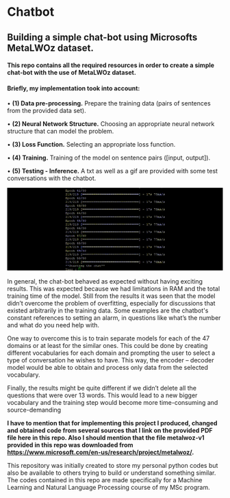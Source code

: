 # Chatbot
## **Building a simple chat-bot using Microsofts MetaLWOz dataset.**

#### This repo contains all the required resources in order to create a simple chat-bot with the use of MetaLWOz dataset. 

#### Briefly, my implementation took into account:

  • **(1) Data pre-processing.** Prepare the training data (pairs of sentences from the provided data set).
  
  • **(2) Neural Network Structure.** Choosing an appropriate neural network structure that can model the problem.
  
  • **(3) Loss Function.** Selecting an appropriate loss function.
  
  • **(4) Training.** Training of the model on sentence pairs ([input, output]).
  
  • **(5) Testing - Inference.** A txt as well as a gif are provided with some test conversations with the chatbot.

![](https://github.com/christakakis/chatbot/blob/main/test_conv.gif)

In general, the chat-bot behaved as expected without having exciting results. This was expected because we had limitations in RAM and the total training time of the model. Still from the results it was seen that the model didn’t overcome the problem of overfitting, especially for discussions that existed arbitrarily in the training data. Some examples are the chatbot's constant references to setting an alarm, in questions like what’s the number and what do you need help with.

One way to overcome this is to train separate models for each of the 47 domains or at least for the similar ones. This could be done by creating different vocabularies for each domain and prompting the user to select a type of conversation he wishes to have. This way, the encoder – decoder model would be able to obtain and process only data from the selected vocabulary.

Finally, the results might be quite different if we didn’t delete all the questions that were over 13 words. This would lead to a new bigger vocabulary and the training step would become more time-consuming and source-demanding

**I have to mention that for implementing this project I produced, changed and obtained code from several sources that I link on the provided PDF file here in this repo.
Also I should mention that the file **metalwoz-v1** provided in this repo was downloaded from https://www.microsoft.com/en-us/research/project/metalwoz/.**

This repository was initially created to store my personal python codes but also be available to others trying to build or understand something similar.
The codes contained in this repo are made specifically for a Machine Learning and Natural Language Processing course of my MSc program.
